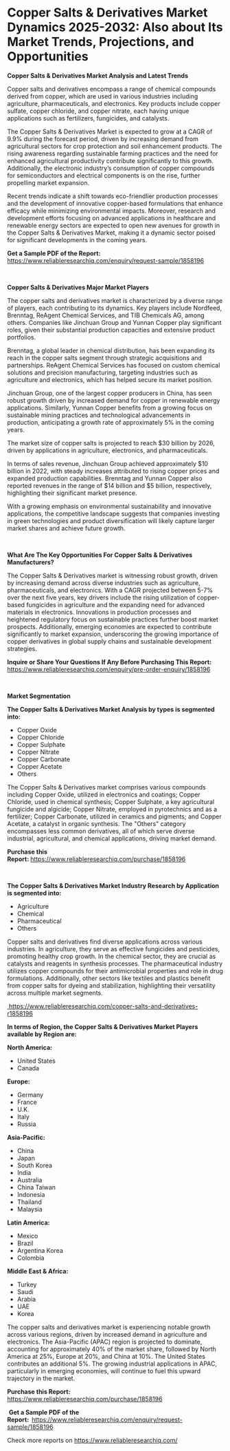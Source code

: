 <p><h1>Copper Salts & Derivatives Market Dynamics 2025-2032: Also about Its Market Trends, Projections, and Opportunities</h1></p><p><strong>Copper Salts & Derivatives Market Analysis and Latest Trends</strong></p>
<p><p>Copper salts and derivatives encompass a range of chemical compounds derived from copper, which are used in various industries including agriculture, pharmaceuticals, and electronics. Key products include copper sulfate, copper chloride, and copper nitrate, each having unique applications such as fertilizers, fungicides, and catalysts.</p><p>The Copper Salts & Derivatives Market is expected to grow at a CAGR of 9.9% during the forecast period, driven by increasing demand from agricultural sectors for crop protection and soil enhancement products. The rising awareness regarding sustainable farming practices and the need for enhanced agricultural productivity contribute significantly to this growth. Additionally, the electronic industry’s consumption of copper compounds for semiconductors and electrical components is on the rise, further propelling market expansion.</p><p>Recent trends indicate a shift towards eco-friendlier production processes and the development of innovative copper-based formulations that enhance efficacy while minimizing environmental impacts. Moreover, research and development efforts focusing on advanced applications in healthcare and renewable energy sectors are expected to open new avenues for growth in the Copper Salts & Derivatives Market, making it a dynamic sector poised for significant developments in the coming years.</p></p>
<p><strong>Get a Sample PDF of the Report:&nbsp;</strong> <a href="https://www.reliableresearchiq.com/enquiry/request-sample/1858196?utm_campaign=1144&utm_medium=2&utm_source=Github&utm_content=ia&utm_term=03022025&utm_id=copper-salts-derivatives">https://www.reliableresearchiq.com/enquiry/request-sample/1858196</a></p>
<p>&nbsp;</p>
<p><strong>Copper Salts & Derivatives Major Market Players</strong></p>
<p><p>The copper salts and derivatives market is characterized by a diverse range of players, each contributing to its dynamics. Key players include Nordfeed, Brenntag, ReAgent Chemical Services, and TIB Chemicals AG, among others. Companies like Jinchuan Group and Yunnan Copper play significant roles, given their substantial production capacities and extensive product portfolios.</p><p>Brenntag, a global leader in chemical distribution, has been expanding its reach in the copper salts segment through strategic acquisitions and partnerships. ReAgent Chemical Services has focused on custom chemical solutions and precision manufacturing, targeting industries such as agriculture and electronics, which has helped secure its market position.</p><p>Jinchuan Group, one of the largest copper producers in China, has seen robust growth driven by increased demand for copper in renewable energy applications. Similarly, Yunnan Copper benefits from a growing focus on sustainable mining practices and technological advancements in production, anticipating a growth rate of approximately 5% in the coming years. </p><p>The market size of copper salts is projected to reach $30 billion by 2026, driven by applications in agriculture, electronics, and pharmaceuticals.</p><p>In terms of sales revenue, Jinchuan Group achieved approximately $10 billion in 2022, with steady increases attributed to rising copper prices and expanded production capabilities. Brenntag and Yunnan Copper also reported revenues in the range of $14 billion and $5 billion, respectively, highlighting their significant market presence.</p><p>With a growing emphasis on environmental sustainability and innovative applications, the competitive landscape suggests that companies investing in green technologies and product diversification will likely capture larger market shares and achieve future growth.</p></p>
<p>&nbsp;</p>
<p><strong>What Are The Key Opportunities For Copper Salts & Derivatives Manufacturers?</strong></p>
<p><p>The Copper Salts & Derivatives market is witnessing robust growth, driven by increasing demand across diverse industries such as agriculture, pharmaceuticals, and electronics. With a CAGR projected between 5-7% over the next five years, key drivers include the rising utilization of copper-based fungicides in agriculture and the expanding need for advanced materials in electronics. Innovations in production processes and heightened regulatory focus on sustainable practices further boost market prospects. Additionally, emerging economies are expected to contribute significantly to market expansion, underscoring the growing importance of copper derivatives in global supply chains and sustainable development strategies.</p></p>
<p><strong>Inquire or Share Your Questions If Any Before Purchasing This Report:</strong> <a href="https://www.reliableresearchiq.com/enquiry/pre-order-enquiry/1858196?utm_campaign=1144&utm_medium=2&utm_source=Github&utm_content=ia&utm_term=03022025&utm_id=copper-salts-derivatives">https://www.reliableresearchiq.com/enquiry/pre-order-enquiry/1858196</a></p>
<p>&nbsp;</p>
<p><strong>Market Segmentation</strong></p>
<p><strong>The Copper Salts & Derivatives Market Analysis by types is segmented into:</strong></p>
<p><ul><li>Copper Oxide</li><li>Copper Chloride</li><li>Copper Sulphate</li><li>Copper Nitrate</li><li>Copper Carbonate</li><li>Copper Acetate</li><li>Others</li></ul></p>
<p><p>The Copper Salts & Derivatives market comprises various compounds including Copper Oxide, utilized in electronics and coatings; Copper Chloride, used in chemical synthesis; Copper Sulphate, a key agricultural fungicide and algicide; Copper Nitrate, employed in pyrotechnics and as a fertilizer; Copper Carbonate, utilized in ceramics and pigments; and Copper Acetate, a catalyst in organic synthesis. The "Others" category encompasses less common derivatives, all of which serve diverse industrial, agricultural, and chemical applications, driving market demand.</p></p>
<p><strong>Purchase this Report:&nbsp;</strong><a href="https://www.reliableresearchiq.com/purchase/1858196?utm_campaign=1144&utm_medium=2&utm_source=Github&utm_content=ia&utm_term=03022025&utm_id=copper-salts-derivatives">https://www.reliableresearchiq.com/purchase/1858196</a></p>
<p>&nbsp;</p>
<p><strong>The Copper Salts & Derivatives Market Industry Research by Application is segmented into:</strong></p>
<p><ul><li>Agriculture</li><li>Chemical</li><li>Pharmaceutical</li><li>Others</li></ul></p>
<p><p>Copper salts and derivatives find diverse applications across various industries. In agriculture, they serve as effective fungicides and pesticides, promoting healthy crop growth. In the chemical sector, they are crucial as catalysts and reagents in synthesis processes. The pharmaceutical industry utilizes copper compounds for their antimicrobial properties and role in drug formulations. Additionally, other sectors like textiles and plastics benefit from copper salts for dyeing and stabilization, highlighting their versatility across multiple market segments.</p></p>
<p><a href="https://www.reliableresearchiq.com/copper-salts-and-derivatives-r1858196?utm_campaign=1144&utm_medium=2&utm_source=Github&utm_content=ia&utm_term=03022025&utm_id=copper-salts-derivatives">&nbsp;https://www.reliableresearchiq.com/copper-salts-and-derivatives-r1858196</a></p>
<p><strong>In terms of Region, the Copper Salts & Derivatives Market Players available by Region are:</strong></p>
<p>
    <p> <strong> North America: </strong>
        <ul>
            <li>United States</li>
            <li>Canada</li>
        </ul>
        </p> 
    <p> <strong> Europe: </strong>
        <ul>
            <li>Germany</li>
            <li>France</li>
            <li>U.K.</li>
            <li>Italy</li>
            <li>Russia</li>
        </ul>
        </p> 
    <p> <strong> Asia-Pacific: </strong>
        <ul>
            <li>China</li>
            <li>Japan</li>
            <li>South Korea</li>
            <li>India</li>
            <li>Australia</li>
            <li>China Taiwan</li>
            <li>Indonesia</li>
            <li>Thailand</li>
            <li>Malaysia</li>
        </ul>
        </p> 
    <p> <strong> Latin America: </strong>
        <ul>
            <li>Mexico</li>
            <li>Brazil</li>
            <li>Argentina Korea</li>
            <li>Colombia</li>
        </ul>
        </p> 
    <p> <strong> Middle East & Africa: </strong>
        <ul>
            <li>Turkey</li>
            <li>Saudi</li>
            <li>Arabia</li>
            <li>UAE</li>
            <li>Korea</li>
        </ul>
    </p>
    </p>
<p><p>The copper salts and derivatives market is experiencing notable growth across various regions, driven by increased demand in agriculture and electronics. The Asia-Pacific (APAC) region is projected to dominate, accounting for approximately 40% of the market share, followed by North America at 25%, Europe at 20%, and China at 10%. The United States contributes an additional 5%. The growing industrial applications in APAC, particularly in emerging economies, will continue to fuel this upward trajectory in the market.</p></p>
<p><strong>Purchase this Report: </strong><a href="https://www.reliableresearchiq.com/purchase/1858196?utm_campaign=1144&utm_medium=2&utm_source=Github&utm_content=ia&utm_term=03022025&utm_id=copper-salts-derivatives">https://www.reliableresearchiq.com/purchase/1858196</a></p>
<p>&nbsp;<strong>Get a Sample PDF of the Report:&nbsp;&nbsp;</strong><a href="https://www.reliableresearchiq.com/enquiry/request-sample/1858196?utm_campaign=1144&utm_medium=2&utm_source=Github&utm_content=ia&utm_term=03022025&utm_id=copper-salts-derivatives">https://www.reliableresearchiq.com/enquiry/request-sample/1858196</a></p>
<p><strong></strong></p>
<p>Check more reports on <a href="https://www.reliableresearchiq.com/?utm_campaign=1144&utm_medium=2&utm_source=Github&utm_content=ia&utm_term=03022025&utm_id=copper-salts-derivatives">https://www.reliableresearchiq.com/</a></p>